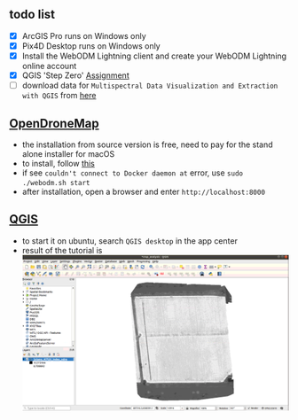 ## todo list

- [x] ArcGIS Pro runs on Windows only
- [x] Pix4D Desktop runs on Windows only
- [x] Install the WebODM Lightning client and create your WebODM Lightning online account
- [x] QGIS 'Step Zero' [Assignment](https://github.com/dronecamp/exercises/blob/master/qgis_step_zero.md)
- [ ] download data for `Multispectral Data Visualization and Extraction with QGIS` from [here](https://dronecamp.github.io/2020/2020-06-24.html#multispectral-data-visualization-and-extraction-with-qgis)

## [OpenDroneMap](https://www.opendronemap.org/docs/)

- the installation from source version is free, need to pay for the stand alone installer for macOS  
- to install, follow [this](https://docs.opendronemap.org/installation.html#linux)
- if see `couldn't connect to Docker daemon at` error, use `sudo ./webodm.sh start`
- after installation, open a browser and enter `http://localhost:8000`

## [QGIS](https://qgis.org/en/site/forusers/alldownloads.html)

- to start it on ubuntu, search `QGIS desktop` in the app center
- result of the tutorial is
![](assets/5ad3a3cb.png)
